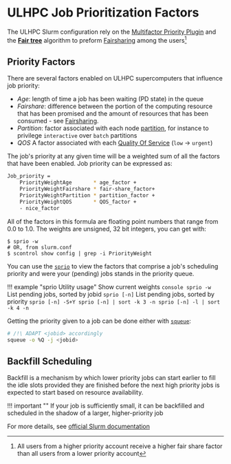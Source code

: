 # ULHPC Job Prioritization Factors

The ULHPC Slurm configuration rely on the [Multifactor Priority Plugin](https://slurm.schedmd.com/priority_multifactor.html) and the **[Fair tree](https://slurm.schedmd.com/fair_tree.html)** algorithm to preform [Fairsharing](../slurm/fairsharing.md) among the users[^1]

[^1]: All users from a higher priority account receive a higher fair share factor than all users from a lower priority account

## Priority Factors

There are several factors enabled on ULHPC supercomputers  that influence job priority:

* _Age_: length of time a job has been waiting (PD state) in the queue
* _Fairshare_: difference between the portion of the computing resource
that has been promised and the amount of resources that has been
consumed - see [Fairsharing](../slurm/fairsharing.md).
* _Partition_: factor associated with each node [partition](../slurm/partitions.md), for instance to privilege `interactive` over `batch` partitions
* _QOS_ A factor associated with each [Quality Of Service](../slurm/qos.md) (`low` $\longrightarrow$ `urgent`)

The job's priority at any given time will be a weighted sum of all the factors that have been enabled.
Job priority can be expressed as:

```bash
Job_priority =
    PriorityWeightAge       * age_factor +
    PriorityWeightFairshare * fair-share_factor+
    PriorityWeightPartition * partition_factor +
    PriorityWeightQOS       * QOS_factor +
    - nice_factor
```

All of the factors in this formula are floating point numbers that range from 0.0 to 1.0.
The weights are unsigned, 32 bit integers, you can get with:
  ```console
  $ sprio -w
  # OR, from slurm.conf
  $ scontrol show config | grep -i PriorityWeight
  ```
You can use the [`sprio`](https://slurm.schedmd.com/sprio.html) to view the factors that comprise a job's scheduling priority and were your (pending) jobs stands in the priority queue.

!!! example "sprio Utility usage"
    Show current weights
    ```console
    sprio -w
    ```
    List pending jobs, sorted by jobid
    ```
    sprio [-n]
    ```
    List pending jobs, sorted by priority
    ```
    sprio [-n] -S+Y
    sprio [-n] | sort -k 3 -n
    sprio [-n] -l | sort -k 4 -n
    ```

Getting the priority given to a job can be done either with [`squeue`](https://slurm.schedmd.com/squeue.html):

```bash
# /!\ ADAPT <jobid> accordingly
squeue -o %Q -j <jobid>
```


## Backfill Scheduling

Backfill is a mechanism by which lower priority jobs can start earlier to fill
the idle slots provided they are finished before the next high priority jobs is
expected to start based on resource availability.

!!! important ""
    If your job is sufficiently small, it can be backfilled and scheduled in the shadow of a larger, higher-priority job

For more details, see [official Slurm documentation](https://slurm.schedmd.com/sched_config.html)
